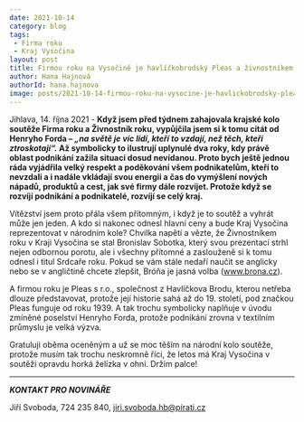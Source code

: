 ```yaml
---
date: 2021-10-14
category: blog
tags:
 - Firma roku
 - Kraj Vysočina
layout: post
title: Firmou roku na Vysočině je havlíčkobrodský Pleas a živnostníkem srdcař Bróňa
author: Hana Hajnová
authorId: hana.hajnova
image: posts/2021-10-14-firmou-roku-na-vysocine-je-havlickobrodsky-pleas.jpg
---
```


Jihlava, 14. října 2021 - **Když jsem před týdnem zahajovala krajské kolo soutěže Firma roku a Živnostník roku, vypůjčila jsem si k tomu citát od Henryho Forda – *„na světě je víc lidí, kteří to vzdají, než těch, kteří ztroskotají“.* Až symbolicky to ilustrují uplynulé dva roky, kdy právě oblast podnikání zažila situaci dosud nevídanou. Proto bych ještě jednou ráda vyjádřila velký respekt a poděkování všem podnikatelům, kteří to nevzdali a i nadále vkládají svou energii a čas do vymýšlení nových nápadů, produktů a cest, jak své firmy dále rozvíjet. Protože když se rozvíjí podnikání a podnikatelé, rozvíjí se celý kraj.**

Vítězství jsem proto přála všem přítomným, i když je to soutěž a vyhrát může jen jeden. A kdo si nakonec odnesl hlavní ceny a bude Kraj Vysočina reprezentovat v národním kole? Chvilka napětí a vězte, že Živnostníkem roku v Kraji Vysočina se stal Bronislav Sobotka, který svou prezentací strhl nejen odbornou porotu, ale i všechny přítomné a zaslouženě si k tomu odnesl i titul Srdcaře roku. Pokud se vám stále nedaří naučit se anglicky nebo se v angličtině chcete zlepšit, Bróňa je jasná volba (www.brona.cz).

A firmou roku je Pleas s r.o., společnost z Havlíčkova Brodu, kterou netřeba dlouze představovat, protože její historie sahá až do 19. století, pod značkou Pleas funguje od roku 1939. A tak trochu symbolicky naplňuje v úvodu zmíněné poselství Henryho Forda, protože podnikání zrovna v textilním průmyslu je velká výzva.

Gratuluji oběma oceněným a už se moc těším na národní kolo soutěže, protože musím tak trochu neskromně říci, že letos má Kraj Vysočina v soutěži opravdu horká želízka v ohni. Držím palce!


---

***KONTAKT PRO NOVINÁŘE*** 

Jiří Svoboda, 724 235 840, <jiri.svoboda.hb@pirati.cz>
